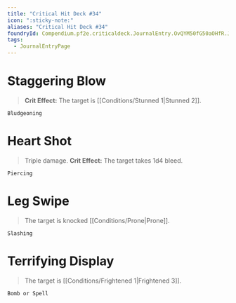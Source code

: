 ```yaml
---
title: "Critical Hit Deck #34"
icon: ":sticky-note:"
aliases: "Critical Hit Deck #34"
foundryId: Compendium.pf2e.criticaldeck.JournalEntry.OvQYM50fG50aOHfR.JournalEntryPage.UnOv3yIG2BFWBvOo
tags:
  - JournalEntryPage
---
```

# Staggering Blow

> **Crit Effect:** The target is [[Conditions/Stunned 1|Stunned 2]].

`Bludgeoning`

# Heart Shot

> Triple damage. **Crit Effect:** The target takes 1d4 bleed.

`Piercing`

# Leg Swipe

> The target is knocked [[Conditions/Prone|Prone]].

`Slashing`

# Terrifying Display

> The target is [[Conditions/Frightened 1|Frightened 3]].

`Bomb or Spell`